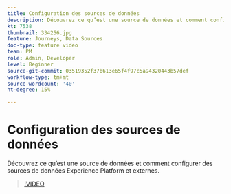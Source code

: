 ```yaml
---
title: Configuration des sources de données
description: Découvrez ce qu’est une source de données et comment configurer des sources de données Experience Platform et externes.
kt: 7538
thumbnail: 334256.jpg
feature: Journeys, Data Sources
doc-type: feature video
team: PM
role: Admin, Developer
level: Beginner
source-git-commit: 03519352f37b613e65f4f97c5a94320443b57def
workflow-type: tm+mt
source-wordcount: '40'
ht-degree: 15%

---
```



# Configuration des sources de données

Découvrez ce qu’est une source de données et comment configurer des sources de données Experience Platform et externes.

>[!VIDEO](https://video.tv.adobe.com/v/334256?quality=12)
